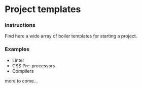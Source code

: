 # Project templates

### Instructions
Find here a wide array of boiler templates for starting a project.

### Examples

 - Linter
 - CSS Pre-processors
 - Compilers



more to come...